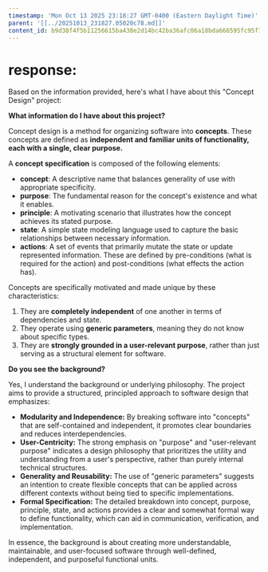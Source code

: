 ```yaml
---
timestamp: 'Mon Oct 13 2025 23:18:27 GMT-0400 (Eastern Daylight Time)'
parent: '[[../20251013_231827.05020c78.md]]'
content_id: b9d38f4f5b11256615ba438e2d14bc42ba36afc06a18bda666595fc95f792afd
---
```


# response:

Based on the information provided, here's what I have about this "Concept Design" project:

**What information do I have about this project?**

Concept design is a method for organizing software into **concepts**. These concepts are defined as **independent and familiar units of functionality, each with a single, clear purpose.**

A **concept specification** is composed of the following elements:

* **concept**: A descriptive name that balances generality of use with appropriate specificity.
* **purpose**: The fundamental reason for the concept's existence and what it enables.
* **principle**: A motivating scenario that illustrates how the concept achieves its stated purpose.
* **state**: A simple state modeling language used to capture the basic relationships between necessary information.
* **actions**: A set of events that primarily mutate the state or update represented information. These are defined by pre-conditions (what is required for the action) and post-conditions (what effects the action has).

Concepts are specifically motivated and made unique by these characteristics:

1. They are **completely independent** of one another in terms of dependencies and state.
2. They operate using **generic parameters**, meaning they do not know about specific types.
3. They are **strongly grounded in a user-relevant purpose**, rather than just serving as a structural element for software.

**Do you see the background?**

Yes, I understand the background or underlying philosophy. The project aims to provide a structured, principled approach to software design that emphasizes:

* **Modularity and Independence:** By breaking software into "concepts" that are self-contained and independent, it promotes clear boundaries and reduces interdependencies.
* **User-Centricity:** The strong emphasis on "purpose" and "user-relevant purpose" indicates a design philosophy that prioritizes the utility and understanding from a user's perspective, rather than purely internal technical structures.
* **Generality and Reusability:** The use of "generic parameters" suggests an intention to create flexible concepts that can be applied across different contexts without being tied to specific implementations.
* **Formal Specification:** The detailed breakdown into concept, purpose, principle, state, and actions provides a clear and somewhat formal way to define functionality, which can aid in communication, verification, and implementation.

In essence, the background is about creating more understandable, maintainable, and user-focused software through well-defined, independent, and purposeful functional units.
